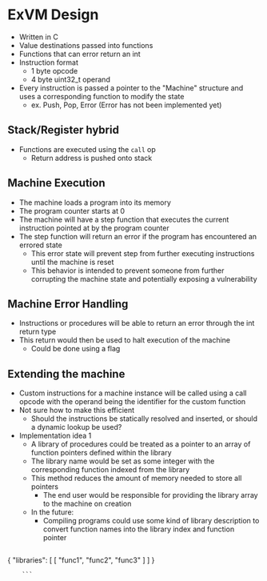 # ExVM Design

- Written in C
- Value destinations passed into functions
- Functions that can error return an int
- Instruction format
	- 1 byte opcode
	- 4 byte uint32_t operand
- Every instruction is passed a pointer to the "Machine" structure and uses a corresponding function to modify the state
	- ex. Push, Pop, Error (Error has not been implemented yet)

## Stack/Register hybrid

- Functions are executed using the `call` op
	- Return address is pushed onto stack

## Machine Execution

- The machine loads a program into its memory
- The program counter starts at 0
- The machine will have a step function that executes the current instruction pointed at by the program counter
- The step function will return an error if the program has encountered an errored state
	- This error state will prevent step from further executing instructions until the machine is reset
	- This behavior is intended to prevent someone from further corrupting the machine state and potentially exposing a vulnerability

## Machine Error Handling

- Instructions or procedures will be able to return an error through the int return type
- This return would then be used to halt execution of the machine
	- Could be done using a flag

## Extending the machine

- Custom instructions for a machine instance will be called using a call opcode with the operand being the identifier for the custom function
- Not sure how to make this efficient
	- Should the instructions be statically resolved and inserted, or should a dynamic lookup be used?
- Implementation idea 1
	- A library of procedures could be treated as a pointer to an array of function pointers defined within the library
	- The library name would be set as some integer with the corresponding function indexed from the library
	- This method reduces the amount of memory needed to store all pointers
		- The end user would be responsible for providing the library array to the machine on creation
	- In the future:
		- Compiling programs could use some kind of library description to convert function names into the library index and function pointer
		```json
{
	"libraries": [
		[
		"func1",
		"func2",
		"func3"
		]
	]
}

		```

